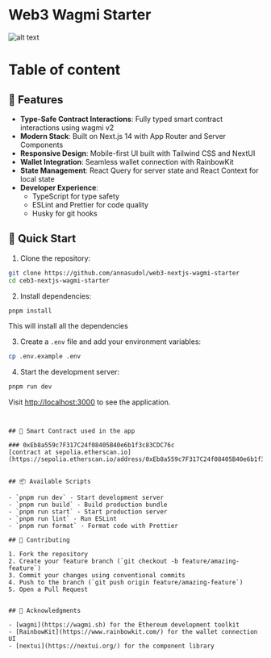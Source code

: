 # Web3 Wagmi Starter
![alt text](https://github.com/annasudol/web3-nextjs-wagmi-starter/public/app.png?raw=true)


# Table of content

## 🌟 Features

- **Type-Safe Contract Interactions**: Fully typed smart contract interactions using wagmi v2
- **Modern Stack**: Built on Next.js 14 with App Router and Server Components
- **Responsive Design**: Mobile-first UI built with Tailwind CSS and NextUI
- **Wallet Integration**: Seamless wallet connection with RainbowKit
- **State Management**: React Query for server state and React Context for local state
- **Developer Experience**:
  - TypeScript for type safety
  - ESLint and Prettier for code quality
  - Husky for git hooks

## 🚀 Quick Start

1. Clone the repository:

```bash
git clone https://github.com/annasudol/web3-nextjs-wagmi-starter
cd ceb3-nextjs-wagmi-starter
```

2. Install dependencies:

```bash
pnpm install
```

This will install all the dependencies

3. Create a `.env` file and add your environment variables:

```bash
cp .env.example .env
```

4. Start the development server:

```bash
pnpm run dev
```
Visit [http://localhost:3000](http://localhost:3000) to see the application.

```


## 🌟 Smart Contract used in the app
 
### 0xEb8a559c7F317C24f08405B40e6b1f3c83CDC76c
[contract at sepolia.etherscan.io] (https://sepolia.etherscan.io/address/0xEb8a559c7F317C24f08405B40e6b1f3c83CDC76c)


## 📦 Available Scripts

- `pnpm run dev` - Start development server
- `pnpm run build` - Build production bundle
- `pnpm run start` - Start production server
- `pnpm run lint` - Run ESLint
- `pnpm run format` - Format code with Prettier

## 🤝 Contributing

1. Fork the repository
2. Create your feature branch (`git checkout -b feature/amazing-feature`)
3. Commit your changes using conventional commits
4. Push to the branch (`git push origin feature/amazing-feature`)
5. Open a Pull Request


## 🙏 Acknowledgments

- [wagmi](https://wagmi.sh) for the Ethereum development toolkit
- [RainbowKit](https://www.rainbowkit.com/) for the wallet connection UI
- [nextui](https://nextui.org/) for the component library
